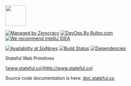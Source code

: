 <img src="http://img.stateful.co/pomegranate.svg" width="64px" height="64px"/>

[![Managed by Zerocracy](http://www.zerocracy.com/badge.svg)](http://www.zerocracy.com)
[![DevOps By Rultor.com](http://www.rultor.com/b/sttc/stateful)](http://www.rultor.com/p/sttc/stateful)
[![We recommend IntelliJ IDEA](http://img.teamed.io/intellij-idea-recommend.svg)](https://www.jetbrains.com/idea/)

[![Availability at SixNines](http://www.sixnines.io/b/0841)](http://www.sixnines.io/h/0841)
[![Build Status](https://travis-ci.org/sttc/stateful.svg?branch=master)](https://travis-ci.org/sttc/stateful)
[![Dependencies](https://www.versioneye.com/user/projects/561ac664a193340f320010b4/badge.svg?style=flat)](https://www.versioneye.com/user/projects/561ac664a193340f320010b4)

Stateful Web Primitives

[www.stateful.co](http://www.stateful.co)

Source code documentation is here: [doc.stateful.co](http://doc.stateful.co)
